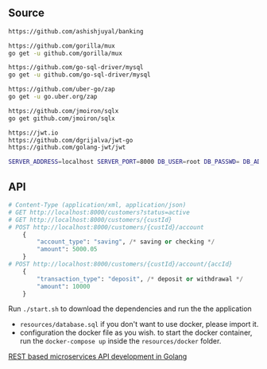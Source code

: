 ## Source
```bash
https://github.com/ashishjuyal/banking

https://github.com/gorilla/mux
go get -u github.com/gorilla/mux

https://github.com/go-sql-driver/mysql
go get -u github.com/go-sql-driver/mysql

https://github.com/uber-go/zap
go get -u go.uber.org/zap

https://github.com/jmoiron/sqlx
go get github.com/jmoiron/sqlx

https://jwt.io
https://github.com/dgrijalva/jwt-go
https://github.com/golang-jwt/jwt

SERVER_ADDRESS=localhost SERVER_PORT=8000 DB_USER=root DB_PASSWD= DB_ADDR=localhost DB_PORT=3306 DB_NAME=banking go run main.go
```

## API
```python
# Content-Type (application/xml, application/json)
# GET http://localhost:8000/customers?status=active
# GET http://localhost:8000/customers/{custId}
# POST http://localhost:8000/customers/{custId}/account
    {
        "account_type": "saving", /* saving or checking */
        "amount": 5000.05
    }
# POST http://localhost:8000/customers/{custId}/account/{accId}
    {
        "transaction_type": "deposit", /* deposit or withdrawal */
        "amount": 10000
    }
```

Run `./start.sh` to download the dependencies and run the the application

* `resources/database.sql` if you don't want to use docker, please import it.
* configuration the docker file as you wish. to start the docker container, run the `docker-compose up` inside the `resources/docker` folder.

[REST based microservices API development in Golang](https://www.udemy.com/share/103O5K3@f7Pf9EPs_ILg-vPmCF-CuzvjI8WaFfH85UbN5BCNxZO7cIVE9Q9Cz-l1flcV1u0Q/)